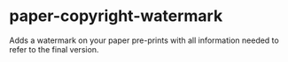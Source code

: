 # paper-copyright-watermark
Adds a watermark on your paper pre-prints with all information needed to refer to the final version.
